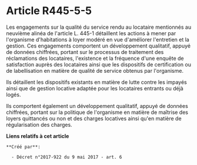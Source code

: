 # Article R445-5-5

Les engagements sur la qualité du service rendu au locataire mentionnés au neuvième alinéa de l'article L. 445-1 détaillent
les actions à mener par l'organisme d'habitations à loyer modéré en vue d'améliorer l'entretien et la gestion. Ces
engagements comportent un développement qualitatif, appuyé de données chiffrées, portant sur le processus de traitement des
réclamations des locataires, l'existence et la fréquence d'une enquête de satisfaction auprès des locataires ainsi que les
dispositifs de certification ou de labellisation en matière de qualité de service obtenus par l'organisme.

Ils détaillent les dispositifs existants en matière de lutte contre les impayés ainsi que de gestion locative adaptée pour
les locataires entrants ou déjà logés.

Ils comportent également un développement qualitatif, appuyé de données chiffrées, portant sur la politique de l'organisme en
matière de maîtrise des loyers quittancés ou non et des charges locatives ainsi qu'en matière de régularisation des charges.

**Liens relatifs à cet article**

	**Créé par**:

	  - Décret n°2017-922 du 9 mai 2017 - art. 6
